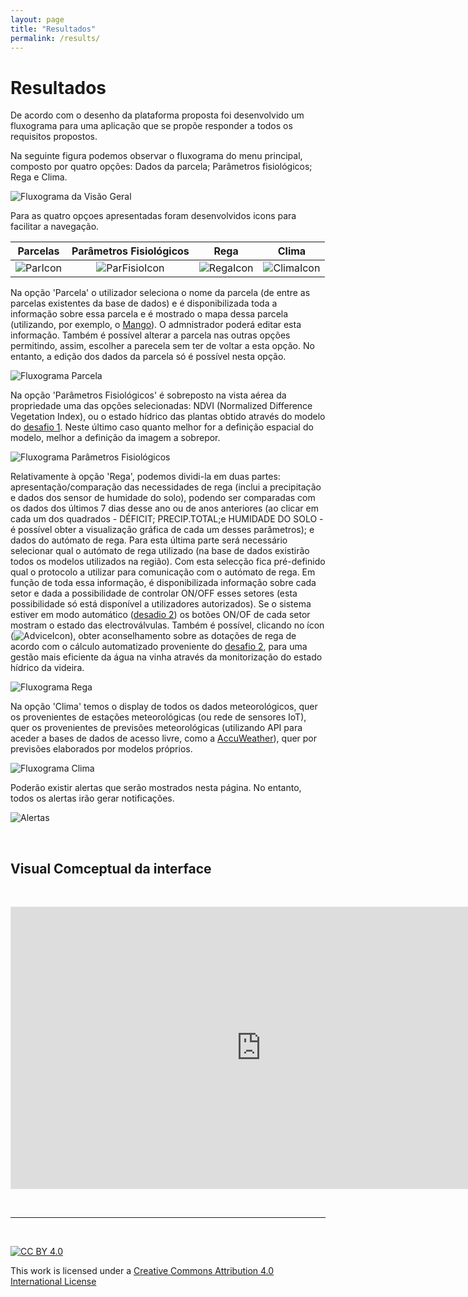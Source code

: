 ```yaml
---
layout: page
title: "Resultados"
permalink: /results/
---
```


# Resultados

De acordo com o desenho da plataforma proposta foi desenvolvido um fluxograma para uma aplicação que se propõe responder a todos os requisitos propostos.

Na seguinte figura podemos observar o fluxograma do menu principal, composto por quatro opções: Dados da parcela; Parâmetros fisiológicos; Rega e Clima.

![Fluxograma da Visão Geral](https://i.imgur.com/F48kZtI.png)

Para as quatro opçoes apresentadas foram desenvolvidos icons para facilitar a navegação.

| Parcelas | Parâmetros Fisiológicos | Rega | Clima |
| :---: | :---: | :---: | :---: |
|![ParIcon](https://i.imgur.com/IQ77J0X.png) | ![ParFisioIcon](https://i.imgur.com/juFDEdR.png) | ![RegaIcon](https://i.imgur.com/ciiqsqO.png) | ![ClimaIcon](https://i.imgur.com/bgtwUUu.png) |

Na opção 'Parcela' o utilizador seleciona o nome da parcela (de entre as parcelas existentes da base de dados) e é disponibilizada toda a informação sobre essa parcela e é mostrado o mapa dessa parcela (utilizando, por exemplo, o [Mango](https://mangomap.com/)). O admnistrador poderá editar esta informação. Também é possível alterar a parcela nas outras opções permitindo, assim, escolher a parecela sem ter de voltar a esta opção. No entanto, a edição dos dados da parcela só é possível nesta opção.

![Fluxograma Parcela](https://i.imgur.com/O2v1Vbd.png)

Na opção 'Parâmetros Fisiológicos' é sobreposto na vista aérea da propriedade uma das opções selecionadas: NDVI (Normalized Difference Vegetation Index), ou o estado hídrico das plantas obtido através do modelo do [desafio 1](https://hackathondouroporto2021-01.readthedocs.io/). Neste último caso quanto melhor for a definição espacial do modelo, melhor a definição da imagem a sobrepor. 

![Fluxograma Parâmetros Fisiológicos](https://i.imgur.com/DF9G38D.png)

Relativamente à opção 'Rega', podemos dividi-la em duas partes: apresentação/comparação das necessidades de rega (inclui a precipitação e dados dos sensor de humidade do solo), podendo ser comparadas com os dados dos últimos 7 dias desse ano ou de anos anteriores (ao clicar em cada um dos quadrados - DÉFICIT; PRECIP.TOTAL;e HUMIDADE DO SOLO - é possível obter a visualização gráfica de cada um desses parâmetros); e dados do autómato de rega.  Para esta última parte será necessário selecionar qual o autómato de rega utilizado (na base de dados existirão todos os modelos utilizados na região). Com esta selecção fica pré-definido qual o protocolo a utilizar para comunicação com o autómato de rega. Em função de toda essa informação, é disponibilizada informação sobre cada setor e dada a possibilidade de controlar ON/OFF esses setores (esta possibilidade só está disponível a utilizadores autorizados). Se o sistema estiver em modo automático ([desadio 2](https://hackathondouroporto2021-02.readthedocs.io/)) os botões ON/OF de cada setor mostram o estado das electroválvulas. Também é possível, clicando no ícon (![AdviceIcon](https://i.imgur.com/spUaFdn.png)), obter aconselhamento sobre as dotações de rega de acordo com o cálculo automatizado proveniente do [desafio 2](https://hackathondouroporto2021-02.readthedocs.io/), para uma gestão mais eficiente da água na vinha através da monitorização do estado hídrico da videira.

![Fluxograma Rega](https://i.imgur.com/Zfy71a2.png)

Na opção 'Clima' temos o display de todos os dados meteorológicos, quer os provenientes de estações meteorológicas (ou rede de sensores IoT), quer os provenientes de previsões meteorológicas (utilizando API para aceder a bases de dados de acesso livre, como a [AccuWeather](https://www.accuweather.com/)), quer por previsões elaborados por modelos próprios.

![Fluxograma Clima](https://i.imgur.com/ziHtLmI.png)

Poderão existir alertas que serão mostrados nesta página. No entanto, todos os alertas irão gerar notificações.

![Alertas](https://i.imgur.com/3d5TSLC.png)


&nbsp;

## Visual Comceptual da interface

&nbsp;

<iframe style="border: 1px solid rgba(0, 0, 0, 0.1);" width="800" height="450" src="https://www.figma.com/embed?embed_host=share&url=https%3A%2F%2Fwww.figma.com%2Fproto%2FDSG2WGqZGj0TvUzwA75JST%2FLayer1%3Fpage-id%3D0%253A1%26node-id%3D2%253A3%26viewport%3D241%252C48%252C0.5%26scaling%3Dscale-down%26starting-point-node-id%3D2%253A3" allowfullscreen></iframe>


&nbsp;

*** 

&nbsp;

[![CC BY 4.0](https://i.creativecommons.org/l/by/4.0/88x31.png)](http://creativecommons.org/licenses/by/4.0/)

This work is licensed under a [Creative Commons Attribution 4.0 International License](http://creativecommons.org/licenses/by/4.0/)
